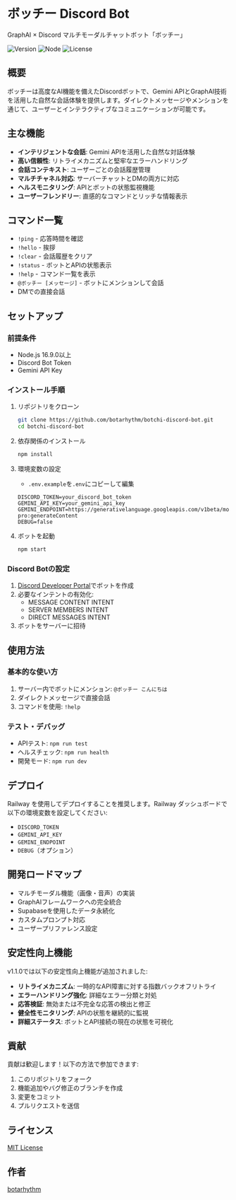 # ボッチー Discord Bot

GraphAI × Discord マルチモーダルチャットボット「ボッチー」

![Version](https://img.shields.io/badge/version-1.1.0-blue)
![Node](https://img.shields.io/badge/node-%3E%3D16.9.0-green)
![License](https://img.shields.io/badge/license-MIT-orange)

## 概要

ボッチーは高度なAI機能を備えたDiscordボットで、Gemini APIとGraphAI技術を活用した自然な会話体験を提供します。ダイレクトメッセージやメンションを通じて、ユーザーとインテラクティブなコミュニケーションが可能です。

## 主な機能

- **インテリジェントな会話**: Gemini APIを活用した自然な対話体験
- **高い信頼性**: リトライメカニズムと堅牢なエラーハンドリング
- **会話コンテキスト**: ユーザーごとの会話履歴管理
- **マルチチャネル対応**: サーバーチャットとDMの両方に対応
- **ヘルスモニタリング**: APIとボットの状態監視機能
- **ユーザーフレンドリー**: 直感的なコマンドとリッチな情報表示

## コマンド一覧

- `!ping` - 応答時間を確認
- `!hello` - 挨拶
- `!clear` - 会話履歴をクリア
- `!status` - ボットとAPIの状態表示
- `!help` - コマンド一覧を表示
- `@ボッチー [メッセージ]` - ボットにメンションして会話
- DMでの直接会話

## セットアップ

### 前提条件
- Node.js 16.9.0以上
- Discord Bot Token
- Gemini API Key

### インストール手順

1. リポジトリをクローン
   ```bash
   git clone https://github.com/botarhythm/botchi-discord-bot.git
   cd botchi-discord-bot
   ```

2. 依存関係のインストール
   ```bash
   npm install
   ```

3. 環境変数の設定
   - `.env.example`を`.env`にコピーして編集
   ```
   DISCORD_TOKEN=your_discord_bot_token
   GEMINI_API_KEY=your_gemini_api_key
   GEMINI_ENDPOINT=https://generativelanguage.googleapis.com/v1beta/models/gemini-pro:generateContent
   DEBUG=false
   ```

4. ボットを起動
   ```bash
   npm start
   ```

### Discord Botの設定

1. [Discord Developer Portal](https://discord.com/developers/applications)でボットを作成
2. 必要なインテントの有効化:
   - MESSAGE CONTENT INTENT
   - SERVER MEMBERS INTENT 
   - DIRECT MESSAGES INTENT
3. ボットをサーバーに招待

## 使用方法

### 基本的な使い方

1. サーバー内でボットにメンション: `@ボッチー こんにちは`
2. ダイレクトメッセージで直接会話
3. コマンドを使用: `!help`

### テスト・デバッグ

- APIテスト: `npm run test`
- ヘルスチェック: `npm run health`
- 開発モード: `npm run dev`

## デプロイ

Railway を使用してデプロイすることを推奨します。Railway ダッシュボードで以下の環境変数を設定してください:

- `DISCORD_TOKEN`
- `GEMINI_API_KEY`
- `GEMINI_ENDPOINT`
- `DEBUG`（オプション）

## 開発ロードマップ

- マルチモーダル機能（画像・音声）の実装
- GraphAIフレームワークへの完全統合
- Supabaseを使用したデータ永続化
- カスタムプロンプト対応
- ユーザープリファレンス設定

## 安定性向上機能

v1.1.0では以下の安定性向上機能が追加されました:

- **リトライメカニズム**: 一時的なAPI障害に対する指数バックオフリトライ
- **エラーハンドリング強化**: 詳細なエラー分類と対処
- **応答検証**: 無効または不完全な応答の検出と修正
- **健全性モニタリング**: APIの状態を継続的に監視
- **詳細ステータス**: ボットとAPI接続の現在の状態を可視化

## 貢献

貢献は歓迎します！以下の方法で参加できます:

1. このリポジトリをフォーク
2. 機能追加やバグ修正のブランチを作成
3. 変更をコミット
4. プルリクエストを送信

## ライセンス

[MIT License](LICENSE)

## 作者

[botarhythm](https://github.com/botarhythm)
